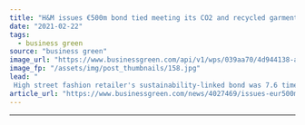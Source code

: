 ```yaml
---
title: "H&M issues €500m bond tied meeting its CO2 and recycled garment goals"
date: "2021-02-22"
tags: 
  - business green
source: "business green"
image_url: "https://www.businessgreen.com/api/v1/wps/039aa70/4d944138-a757-4918-a06c-11cdf4adc4e0/3/iStock-458934965-H-M-185x114.jpg"
image_fp: "/assets/img/post_thumbnails/158.jpg"
lead: "
 High street fashion retailer's sustainability-linked bond was 7.6 times oversubscribed, it said ..."
article_url: "https://www.businessgreen.com/news/4027469/issues-eur500m-bond-tied-meeting-co2-recycled-garment-goals"
---
```


---
